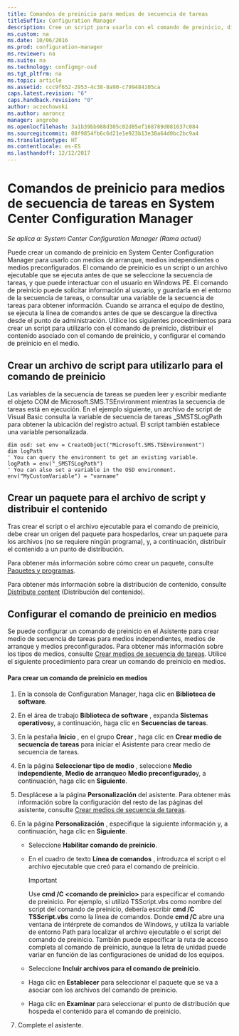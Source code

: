 ```yaml
---
title: Comandos de preinicio para medios de secuencia de tareas
titleSuffix: Configuration Manager
description: Cree un script para usarlo con el comando de preinicio, distribuya el contenido asociado al comando de preinicio y configure el comando de preinicio en los medios.
ms.custom: na
ms.date: 10/06/2016
ms.prod: configuration-manager
ms.reviewer: na
ms.suite: na
ms.technology: configmgr-osd
ms.tgt_pltfrm: na
ms.topic: article
ms.assetid: ccc9f652-2953-4c38-8a90-c799484105ca
caps.latest.revision: "6"
caps.handback.revision: "0"
author: aczechowski
ms.author: aaroncz
manager: angrobe
ms.openlocfilehash: 3a1b39bb988d305c02d85ef168789d081637c084
ms.sourcegitcommit: 08f9854fb6c6d21e1e923b13e38a64d0bc2bc9a4
ms.translationtype: HT
ms.contentlocale: es-ES
ms.lasthandoff: 12/12/2017
---
```

# <a name="prestart-commands-for-task-sequence-media-in-system-center-configuration-manager"></a>Comandos de preinicio para medios de secuencia de tareas en System Center Configuration Manager

*Se aplica a: System Center Configuration Manager (Rama actual)*

Puede crear un comando de preinicio en System Center Configuration Manager para usarlo con medios de arranque, medios independientes o medios preconfigurados. El comando de preinicio es un script o un archivo ejecutable que se ejecuta antes de que se seleccione la secuencia de tareas, y que puede interactuar con el usuario en Windows PE. El comando de preinicio puede solicitar información al usuario, y guardarla en el entorno de la secuencia de tareas, o consultar una variable de la secuencia de tareas para obtener información. Cuando se arranca el equipo de destino, se ejecuta la línea de comandos antes de que se descargue la directiva desde el punto de administración. Utilice los siguientes procedimientos para crear un script para utilizarlo con el comando de preinicio, distribuir el contenido asociado con el comando de preinicio, y configurar el comando de preinicio en el medio.  

## <a name="create-a-script-file-to-use-for-the-prestart-command"></a>Crear un archivo de script para utilizarlo para el comando de preinicio  
 Las variables de la secuencia de tareas se pueden leer y escribir mediante el objeto COM de Microsoft.SMS.TSEnvironment mientras la secuencia de tareas está en ejecución. En el ejemplo siguiente, un archivo de script de Visual Basic consulta la variable de secuencia de tareas _SMSTSLogPath para obtener la ubicación del registro actual. El script también establece una variable personalizada.  

```  
dim osd: set env = CreateObject("Microsoft.SMS.TSEnvironment")  
dim logPath  
' You can query the environment to get an existing variable.  
logPath = env("_SMSTSLogPath")  
' You can also set a variable in the OSD environment.  
env("MyCustomVariable") = "varname"  
```  

## <a name="create-a-package-for-the-script-file-and-distribute-the-content"></a>Crear un paquete para el archivo de script y distribuir el contenido  
 Tras crear el script o el archivo ejecutable para el comando de preinicio, debe crear un origen del paquete para hospedarlos, crear un paquete para los archivos (no se requiere ningún programa), y, a continuación, distribuir el contenido a un punto de distribución.  

 Para obtener más información sobre cómo crear un paquete, consulte [Paquetes y programas](../../apps/deploy-use/packages-and-programs.md).  

 Para obtener más información sobre la distribución de contenido, consulte [Distribute content](../../core/servers/deploy/configure/deploy-and-manage-content.md#bkmk_distribute) (Distribución del contenido).  

## <a name="configure-the-prestart-command-in-media"></a>Configurar el comando de preinicio en medios  
 Se puede configurar un comando de preinicio en el Asistente para crear medio de secuencia de tareas para medios independientes, medios de arranque y medios preconfigurados. Para obtener más información sobre los tipos de medios, consulte [Crear medios de secuencia de tareas](../deploy-use/create-task-sequence-media.md). Utilice el siguiente procedimiento para crear un comando de preinicio en medios.  

#### <a name="to-create-a-prestart-command-in-media"></a>Para crear un comando de preinicio en medios  

1.  En la consola de Configuration Manager, haga clic en **Biblioteca de software**.  

2.  En el área de trabajo **Biblioteca de software** , expanda **Sistemas operativos**y, a continuación, haga clic en **Secuencias de tareas**.  

3.  En la pestaña **Inicio** , en el grupo **Crear** , haga clic en **Crear medio de secuencia de tareas** para iniciar el Asistente para crear medio de secuencia de tareas.  

4.  En la página **Seleccionar tipo de medio** , seleccione **Medio independiente**, **Medio de arranque**o **Medio preconfigurado**y, a continuación, haga clic en **Siguiente**.  

5.  Desplácese a la página **Personalización** del asistente. Para obtener más información sobre la configuración del resto de las páginas del asistente, consulte [Crear medios de secuencia de tareas](../deploy-use/create-task-sequence-media.md).  

6.  En la página **Personalización** , especifique la siguiente información y, a continuación, haga clic en **Siguiente**.  

    -   Seleccione **Habilitar comando de preinicio**.  

    -   En el cuadro de texto **Línea de comandos** , introduzca el script o el archivo ejecutable que creó para el comando de preinicio.  

        > [!IMPORTANT]  
        >  Use **cmd /C <comando de preinicio\>** para especificar el comando de preinicio. Por ejemplo, si utilizó TSScript.vbs como nombre del script del comando de preinicio, debería escribir **cmd /C TSScript.vbs** como la línea de comandos. Donde **cmd /C** abre una ventana de intérprete de comandos de Windows, y utiliza la variable de entorno Path para localizar el archivo ejecutable o el script del comando de preinicio. También puede especificar la ruta de acceso completa al comando de preinicio, aunque la letra de unidad puede variar en función de las configuraciones de unidad de los equipos.  

    -   Seleccione **Incluir archivos para el comando de preinicio**.  

    -   Haga clic en **Establecer** para seleccionar el paquete que se va a asociar con los archivos del comando de preinicio.  

    -   Haga clic en **Examinar** para seleccionar el punto de distribución que hospeda el contenido para el comando de preinicio.  

7.  Complete el asistente.  
